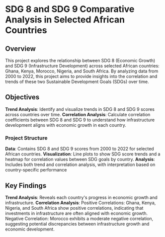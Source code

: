 # SDG 8 and SDG 9 Comparative Analysis in Selected African Countries

## Overview
This project explores the relationship between SDG 8 (Economic Growth) and SDG 9 (Infrastructure Development) across selected African countries: Ghana, Kenya, Morocco, Nigeria, and South Africa. By analyzing data from 2000 to 2022, this project aims to provide insights into the correlation and trends of these two Sustainable Development Goals (SDGs) over time. 

## Objectives
**Trend Analysis**: Identify and visualize trends in SDG 8 and SDG 9 scores across countries over time.
**Correlation Analysis**: Calculate correlation coefficients between SDG 8 and SDG 9 to understand how infrastructure development aligns with economic growth in each country.

### Project Structure
**Data**: Contains SDG 8 and SDG 9 scores from 2000 to 2022 for selected African countries.
**Visualization**: Line plots to show SDG score trends and a heatmap for correlation values between SDG goals by country.
**Analysis**: Includes both trend and correlation analysis, with interpretation based on country-specific performance

## Key Findings
**Trend Analysis**: Reveals each country's progress in economic growth and infrastructure.
**Correlation Analysis**:
Positive Correlations: Ghana, Kenya, Nigeria, and South Africa show positive correlations, indicating that investments in infrastructure are often aligned with economic growth.
Negative Correlation: Morocco exhibits a moderate negative correlation, suggesting potential discrepancies between infrastructure growth and economic development.

